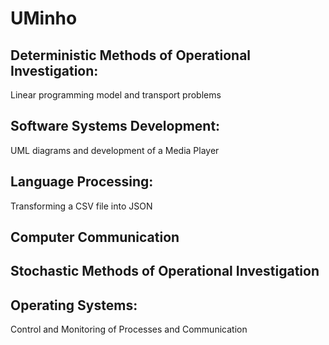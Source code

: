 # UMinho

## Deterministic Methods of Operational Investigation: 
Linear programming model and transport problems

## Software Systems Development:
UML diagrams and development of a Media Player

## Language Processing:
Transforming a CSV file into JSON

## Computer Communication

## Stochastic Methods of Operational Investigation

## Operating Systems:
Control and Monitoring of Processes and Communication
